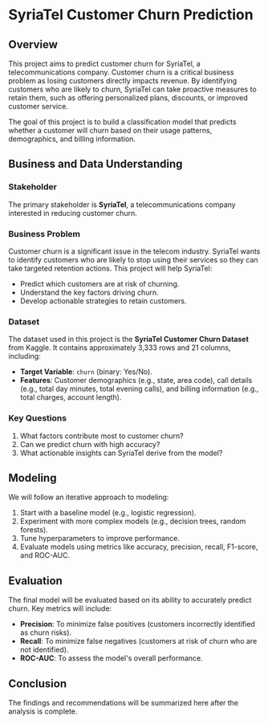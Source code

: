 # SyriaTel Customer Churn Prediction

## Overview
This project aims to predict customer churn for SyriaTel, a telecommunications company. Customer churn is a critical business problem as losing customers directly impacts revenue. By identifying customers who are likely to churn, SyriaTel can take proactive measures to retain them, such as offering personalized plans, discounts, or improved customer service.

The goal of this project is to build a classification model that predicts whether a customer will churn based on their usage patterns, demographics, and billing information.

## Business and Data Understanding
### Stakeholder
The primary stakeholder is **SyriaTel**, a telecommunications company interested in reducing customer churn.

### Business Problem
Customer churn is a significant issue in the telecom industry. SyriaTel wants to identify customers who are likely to stop using their services so they can take targeted retention actions. This project will help SyriaTel:
- Predict which customers are at risk of churning.
- Understand the key factors driving churn.
- Develop actionable strategies to retain customers.

### Dataset
The dataset used in this project is the **SyriaTel Customer Churn Dataset** from Kaggle. It contains approximately 3,333 rows and 21 columns, including:
- **Target Variable**: `churn` (binary: Yes/No).
- **Features**: Customer demographics (e.g., state, area code), call details (e.g., total day minutes, total evening calls), and billing information (e.g., total charges, account length).

### Key Questions
1. What factors contribute most to customer churn?
2. Can we predict churn with high accuracy?
3. What actionable insights can SyriaTel derive from the model?

## Modeling
We will follow an iterative approach to modeling:
1. Start with a baseline model (e.g., logistic regression).
2. Experiment with more complex models (e.g., decision trees, random forests).
3. Tune hyperparameters to improve performance.
4. Evaluate models using metrics like accuracy, precision, recall, F1-score, and ROC-AUC.

## Evaluation
The final model will be evaluated based on its ability to accurately predict churn. Key metrics will include:
- **Precision**: To minimize false positives (customers incorrectly identified as churn risks).
- **Recall**: To minimize false negatives (customers at risk of churn who are not identified).
- **ROC-AUC**: To assess the model's overall performance.

## Conclusion
The findings and recommendations will be summarized here after the analysis is complete.
